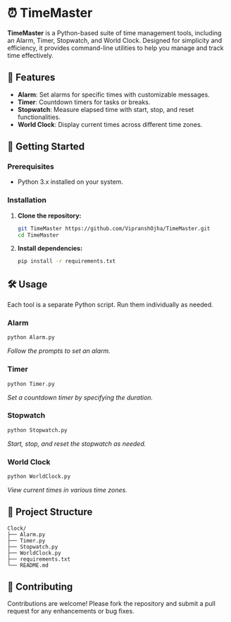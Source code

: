 # ⏰ TimeMaster

**TimeMaster** is a Python-based suite of time management tools, including an Alarm, Timer, Stopwatch, and World Clock. Designed for simplicity and efficiency, it provides command-line utilities to help you manage and track time effectively.

## 🧰 Features

- **Alarm**: Set alarms for specific times with customizable messages.
- **Timer**: Countdown timers for tasks or breaks.
- **Stopwatch**: Measure elapsed time with start, stop, and reset functionalities.
- **World Clock**: Display current times across different time zones.

## 🚀 Getting Started

### Prerequisites

- Python 3.x installed on your system.

### Installation

1. **Clone the repository:**

   ```bash
   git TimeMaster https://github.com/VipranshOjha/TimeMaster.git
   cd TimeMaster

2. **Install dependencies:**

   ```bash
   pip install -r requirements.txt
   ```

## 🛠️ Usage

Each tool is a separate Python script. Run them individually as needed.

### Alarm

```bash
python Alarm.py
```

*Follow the prompts to set an alarm.*

### Timer

```bash
python Timer.py
```

*Set a countdown timer by specifying the duration.*

### Stopwatch

```bash
python Stopwatch.py
```

*Start, stop, and reset the stopwatch as needed.*

### World Clock

```bash
python WorldClock.py
```

*View current times in various time zones.*

## 📂 Project Structure

```
Clock/
├── Alarm.py
├── Timer.py
├── Stopwatch.py
├── WorldClock.py
├── requirements.txt
└── README.md
```

## 🤝 Contributing

Contributions are welcome! Please fork the repository and submit a pull request for any enhancements or bug fixes.

